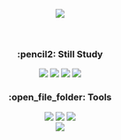 <!--
### Hi there 👋


**Hwangseoeun/Hwangseoeun** is a ✨ _special_ ✨ repository because its `README.md` (this file) appears on your GitHub profile.

Here are some ideas to get you started:

- 🔭 I’m currently working on ...
- 🌱 I’m currently learning ...
- 👯 I’m looking to collaborate on ...
- 🤔 I’m looking for help with ...
- 💬 Ask me about ...
- 📫 How to reach me: ...
- 😄 Pronouns: ...
- ⚡ Fun fact: ...
-->
<header align="center">
    <img src="https://capsule-render.vercel.app/api?type=venom&color=0:5CD1E5,100:4374D9&fontColor=061329&height=300&section=header&text=SSUN&fontSize=70&animation=fadeIn" />
    <!-- 
    <img src="https://capsule-render.vercel.app/api?type=venom&color=0:5CD1E5,100:4374D9s&height=300&section=header" />
    <span
        style="
          font-size: 50px;
          font-weight: 900;
          background: linear-gradient(to right, rgb(0, 0, 0) 30%, rgb(255, 255, 255));
          color: transparent;
          -webkit-background-clip: text;
          margin-right: -5px;
        "
        >HWANG</span
      >
      <span
        style="
          font-size: 50px;
          font-weight: 900;
          background: linear-gradient(to left, rgb(0, 0, 0) 30%, rgb(255, 255, 255));
          color: transparent;
          -webkit-background-clip: text;
        "
        >SEOEUN</span>
    -->
</header>
<div align="center">
    <h3>:pencil2: Still Study</h3>
    <img src="https://img.shields.io/badge/Java-ED8B00?style=for-the-badge&logo=java&logoColor=white">
    <img src="https://img.shields.io/badge/Spring-6DB33F?style=for-the-badge&logo=Spring&logoColor=white">
    <img src="https://img.shields.io/badge/SpringBoot-6DB33F?style=for-the-badge&logo=SpringBoot&logoColor=white">
    <img src="https://img.shields.io/badge/MySQL-4479A1?style=for-the-badge&logo=MySQL&logoColor=white">
</div>
<div align="center">
    <h3>:open_file_folder: Tools</h3>
    <img src="https://img.shields.io/badge/IntelliJIDEA-000000.svg?style=for-the-badge&logo=intellij-idea&logoColor=white">
    <img src="https://img.shields.io/badge/git-%23F05033.svg?style=for-the-badge&logo=git&logoColor=white">
    <img src="https://img.shields.io/badge/github-%23121011.svg?style=for-the-badge&logo=github&logoColor=white">
</div>

<div align="center">
    <img src="https://github-readme-stats.vercel.app/api/top-langs/?username=Hwangseoeun&layout=compact">
    <!-- <img src="https://github-readme-stats.vercel.app/api?username=Hwangseoeun&show_icons=true&theme=radical"> -->
</div>
